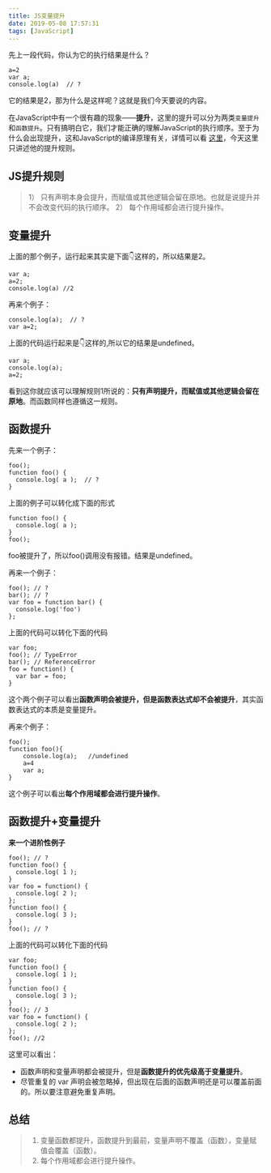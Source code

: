 ```yaml
---
title: JS变量提升
date: 2019-05-08 17:57:31
tags: [JavaScript]
---
```

先上一段代码，你认为它的执行结果是什么？
```
a=2
var a;
console.log(a)  // ?
```
它的结果是2，那为什么是这样呢？这就是我们今天要说的内容。


在JavaScript中有一个很有趣的现象——**提升**，这里的提升可以分为两类`变量提升`和`函数提升`。只有搞明白它，我们才能正确的理解JavaScript的执行顺序。至于为什么会出现提升，这和JavaScript的编译原理有关，详情可以看 [这里](https://dfa0328.github.io/2018/03/28/compile)，今天这里只讲述他的提升规则。

## JS提升规则
> 1） 只有声明本身会提升，而赋值或其他逻辑会留在原地。也就是说提升并不会改变代码的执行顺序。
> 2） 每个作用域都会进行提升操作。

## 变量提升

上面的那个例子，运行起来其实是下面👇这样的，所以结果是2。
```
var a;
a=2;
console.log(a) //2 
```

再来个例子：
```
console.log(a);  // ?
var a=2;
```

上面的代码运行起来是👇这样的,所以它的结果是undefined。
```
var a;
console.log(a);
a=2;
```
看到这你就应该可以理解规则1所说的：**只有声明提升，而赋值或其他逻辑会留在原地**。而函数同样也遵循这一规则。

## 函数提升

先来一个例子：
```
foo();
function foo() {
  console.log( a );  // ?
}

```
上面的例子可以转化成下面的形式

```
function foo() {
  console.log( a );  
}
foo();
```
foo被提升了，所以foo()调用没有报错。结果是undefined。

再来一个例子：
```
foo(); // ?
bar(); // ?
var foo = function bar() {
  console.log('foo')
};
```
上面的代码可以转化下面的代码

```
var foo;
foo(); // TypeError
bar(); // ReferenceError
foo = function() {
  var bar = foo;
}
```

这个两个例子可以看出**函数声明会被提升，但是函数表达式却不会被提升**，其实函数表达式的本质是变量提升。

再来个例子：
```
foo();
function foo(){
	console.log(a);   //undefined
	a=4
	var a;
}

```
这个例子可以看出**每个作用域都会进行提升操作**。

## 函数提升+变量提升

**来一个进阶性例子**

```
foo(); // ?
function foo() {
  console.log( 1 );
}
var foo = function() {
  console.log( 2 );
};
function foo() {
  console.log( 3 );
}
foo(); // ?
```
上面的代码可以转化下面的代码

```
var foo;
function foo() {
  console.log( 1 );
}
function foo() {
  console.log( 3 );
}
foo(); // 3
var foo = function() {
  console.log( 2 );
};
foo(); //2
```
这里可以看出：
* 函数声明和变量声明都会被提升，但是**函数提升的优先级高于变量提升**。
* 尽管重复的 var 声明会被忽略掉，但出现在后面的函数声明还是可以覆盖前面的。所以要注意避免重复声明。


## 总结

> 1) 变量函数都提升，函数提升到最前，变量声明不覆盖（函数），变量赋值会覆盖（函数）。
> 2) 每个作用域都会进行提升操作。








